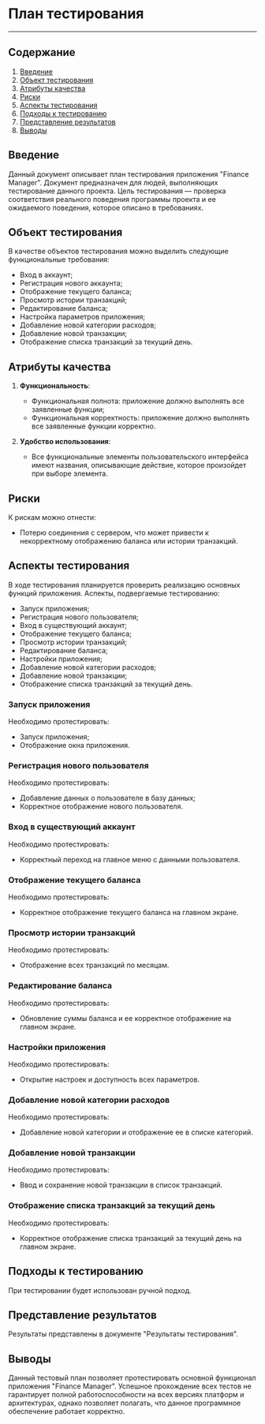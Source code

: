 
# План тестирования

---

## Содержание
1. [Введение](#introduction)  
2. [Объект тестирования](#items)  
3. [Атрибуты качества](#quality)  
4. [Риски](#risk)  
5. [Аспекты тестирования](#features)  
6. [Подходы к тестированию](#approach)  
7. [Представление результатов](#pass)  
8. [Выводы](#conclusion)

<a name="introduction"/>

## Введение

Данный документ описывает план тестирования приложения "Finance Manager". Документ предназначен для людей, выполняющих тестирование данного проекта. Цель тестирования — проверка соответствия реального поведения программы проекта и ее ожидаемого поведения, которое описано в требованиях.

<a name="items"/>

## Объект тестирования

В качестве объектов тестирования можно выделить следующие функциональные требования:

- Вход в аккаунт;
- Регистрация нового аккаунта;
- Отображение текущего баланса;
- Просмотр истории транзакций;
- Редактирование баланса;
- Настройка параметров приложения;
- Добавление новой категории расходов;
- Добавление новой транзакции;
- Отображение списка транзакций за текущий день.

<a name="quality"/>

## Атрибуты качества

1. **Функциональность**:
    - Функциональная полнота: приложение должно выполнять все заявленные функции;
    - Функциональная корректность: приложение должно выполнять все заявленные функции корректно.
   
2. **Удобство использования**:
    - Все функциональные элементы пользовательского интерфейса имеют названия, описывающие действие, которое произойдет при выборе элемента.

<a name="risk"/>

## Риски

К рискам можно отнести:
- Потерю соединения с сервером, что может привести к некорректному отображению баланса или истории транзакций.

<a name="features"/>

## Аспекты тестирования

В ходе тестирования планируется проверить реализацию основных функций приложения. Аспекты, подвергаемые тестированию: 
- Запуск приложения;  
- Регистрация нового пользователя;  
- Вход в существующий аккаунт;  
- Отображение текущего баланса;  
- Просмотр истории транзакций;  
- Редактирование баланса;  
- Настройки приложения;  
- Добавление новой категории расходов;  
- Добавление новой транзакции;  
- Отображение списка транзакций за текущий день.  

### Запуск приложения
Необходимо протестировать:
- Запуск приложения;
- Отображение окна приложения.

### Регистрация нового пользователя
Необходимо протестировать:
- Добавление данных о пользователе в базу данных;
- Корректное отображение нового пользователя.

### Вход в существующий аккаунт
Необходимо протестировать:
- Корректный переход на главное меню с данными пользователя.

### Отображение текущего баланса
Необходимо протестировать:
- Корректное отображение текущего баланса на главном экране.

### Просмотр истории транзакций
Необходимо протестировать:
- Отображение всех транзакций по месяцам.

### Редактирование баланса
Необходимо протестировать:
- Обновление суммы баланса и ее корректное отображение на главном экране.

### Настройки приложения
Необходимо протестировать:
- Открытие настроек и доступность всех параметров.

### Добавление новой категории расходов
Необходимо протестировать:
- Добавление новой категории и отображение ее в списке категорий.

### Добавление новой транзакции
Необходимо протестировать:
- Ввод и сохранение новой транзакции в список транзакций.

### Отображение списка транзакций за текущий день
Необходимо протестировать:
- Корректное отображение списка транзакций за текущий день на главном экране.

<a name="approach"/>

## Подходы к тестированию

При тестировании будет использован ручной подход.

<a name="pass"/>

## Представление результатов

Результаты представлены в документе "Результаты тестирования".

<a name="conclusion"/>

## Выводы

Данный тестовый план позволяет протестировать основной функционал приложения "Finance Manager". Успешное прохождение всех тестов не гарантирует полной работоспособности на всех версиях платформ и архитектурах, однако позволяет полагать, что данное программное обеспечение работает корректно.
